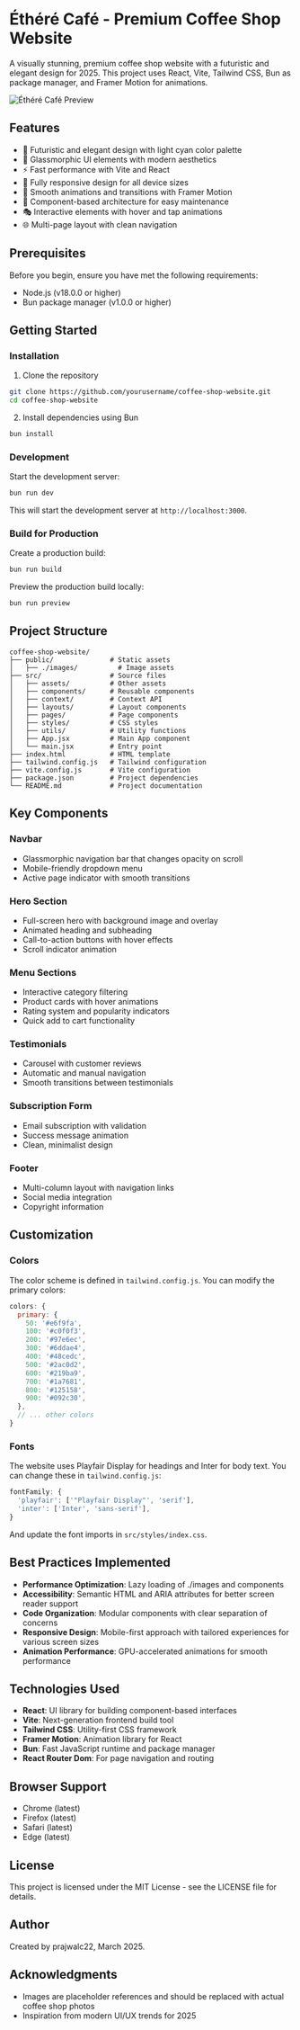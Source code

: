 # Éthéré Café - Premium Coffee Shop Website

A visually stunning, premium coffee shop website with a futuristic and elegant design for 2025. This project uses React, Vite, Tailwind CSS, Bun as package manager, and Framer Motion for animations.

![Éthéré Café Preview](./preview.png)

## Features

- 🎨 Futuristic and elegant design with light cyan color palette
- 🌟 Glassmorphic UI elements with modern aesthetics
- ⚡ Fast performance with Vite and React
- 📱 Fully responsive design for all device sizes
- 🔄 Smooth animations and transitions with Framer Motion
- 🧩 Component-based architecture for easy maintenance
- 🎭 Interactive elements with hover and tap animations
- 🌐 Multi-page layout with clean navigation

## Prerequisites

Before you begin, ensure you have met the following requirements:

- Node.js (v18.0.0 or higher)
- Bun package manager (v1.0.0 or higher)

## Getting Started

### Installation

1. Clone the repository

```bash
git clone https://github.com/yourusername/coffee-shop-website.git
cd coffee-shop-website
```

2. Install dependencies using Bun

```bash
bun install
```

### Development

Start the development server:

```bash
bun run dev
```

This will start the development server at `http://localhost:3000`.

### Build for Production

Create a production build:

```bash
bun run build
```

Preview the production build locally:

```bash
bun run preview
```

## Project Structure

```
coffee-shop-website/
├── public/              # Static assets
│   ├── ./images/          # Image assets
├── src/                 # Source files
│   ├── assets/          # Other assets
│   ├── components/      # Reusable components
│   ├── context/         # Context API
│   ├── layouts/         # Layout components
│   ├── pages/           # Page components
│   ├── styles/          # CSS styles
│   ├── utils/           # Utility functions
│   ├── App.jsx          # Main App component
│   └── main.jsx         # Entry point
├── index.html           # HTML template
├── tailwind.config.js   # Tailwind configuration
├── vite.config.js       # Vite configuration
├── package.json         # Project dependencies
└── README.md            # Project documentation
```

## Key Components

### Navbar

- Glassmorphic navigation bar that changes opacity on scroll
- Mobile-friendly dropdown menu
- Active page indicator with smooth transitions

### Hero Section

- Full-screen hero with background image and overlay
- Animated heading and subheading
- Call-to-action buttons with hover effects
- Scroll indicator animation

### Menu Sections

- Interactive category filtering
- Product cards with hover animations
- Rating system and popularity indicators
- Quick add to cart functionality

### Testimonials

- Carousel with customer reviews
- Automatic and manual navigation
- Smooth transitions between testimonials

### Subscription Form

- Email subscription with validation
- Success message animation
- Clean, minimalist design

### Footer

- Multi-column layout with navigation links
- Social media integration
- Copyright information

## Customization

### Colors

The color scheme is defined in `tailwind.config.js`. You can modify the primary colors:

```javascript
colors: {
  primary: {
    50: '#e6f9fa',
    100: '#c0f0f3',
    200: '#97e6ec',
    300: '#6ddae4',
    400: '#48cedc',
    500: '#2ac0d2',
    600: '#219ba9',
    700: '#1a7681',
    800: '#125158',
    900: '#092c30',
  },
  // ... other colors
}
```

### Fonts

The website uses Playfair Display for headings and Inter for body text. You can change these in `tailwind.config.js`:

```javascript
fontFamily: {
  'playfair': ['"Playfair Display"', 'serif'],
  'inter': ['Inter', 'sans-serif'],
}
```

And update the font imports in `src/styles/index.css`.

## Best Practices Implemented

- **Performance Optimization**: Lazy loading of ./images and components
- **Accessibility**: Semantic HTML and ARIA attributes for better screen reader support
- **Code Organization**: Modular components with clear separation of concerns
- **Responsive Design**: Mobile-first approach with tailored experiences for various screen sizes
- **Animation Performance**: GPU-accelerated animations for smooth performance

## Technologies Used

- **React**: UI library for building component-based interfaces
- **Vite**: Next-generation frontend build tool
- **Tailwind CSS**: Utility-first CSS framework
- **Framer Motion**: Animation library for React
- **Bun**: Fast JavaScript runtime and package manager
- **React Router Dom**: For page navigation and routing

## Browser Support

- Chrome (latest)
- Firefox (latest)
- Safari (latest)
- Edge (latest)

## License

This project is licensed under the MIT License - see the LICENSE file for details.

## Author

Created by prajwalc22, March 2025.

## Acknowledgments

- Images are placeholder references and should be replaced with actual coffee shop photos
- Inspiration from modern UI/UX trends for 2025
